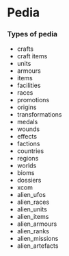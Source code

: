 

# Pedia

### Types of pedia

- crafts
- craft items
- units
- armours
- items
- facilities
- races
- promotions
- origins
- transformations
- medals
- wounds
- effects
- factions
- countries
- regions
- worlds
- bioms
- dossiers
- xcom
- alien_ufos
- alien_races
- alien_units
- alien_items
- alien_armours
- alien_ranks
- alien_missions
- alien_artefacts